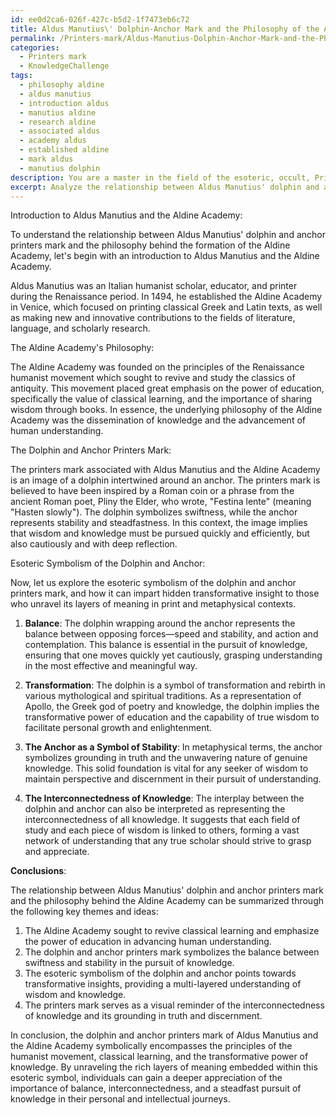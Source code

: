 ```yaml
---
id: ee0d2ca6-026f-427c-b5d2-1f7473eb6c72
title: Aldus Manutius\' Dolphin-Anchor Mark and the Philosophy of the Aldine Academy
permalink: /Printers-mark/Aldus-Manutius-Dolphin-Anchor-Mark-and-the-Philosophy-of-the-Aldine-Academy/
categories:
  - Printers mark
  - KnowledgeChallenge
tags:
  - philosophy aldine
  - aldus manutius
  - introduction aldus
  - manutius aldine
  - research aldine
  - associated aldus
  - academy aldus
  - established aldine
  - mark aldus
  - manutius dolphin
description: You are a master in the field of the esoteric, occult, Printers mark and Education. You are a writer of tests, challenges, textbooks and deep knowledge on Printers mark for initiates and students to gain deep insights and understanding from. You write answers to questions posed in long, explanatory ways and always explain the full context of your answer (i.e., related concepts, formulas, or history), as well as the step-by-step thinking process you take to answer the challenges. Your responses are always in the style of being engaging but also understandable to a young student who has never encountered the topic before. Summarize the key themes, ideas, and conclusions at the end.
excerpt: Analyze the relationship between Aldus Manutius' dolphin and anchor printers mark, and the philosophy behind the formation of the Aldine Academy in Venice during the Renaissance. Explain how the esoteric symbolism contained within this mark can impart a hidden, transformative insight to those who unravel its multiple layers of meanings in print and metaphysical contexts.
---
```

Introduction to Aldus Manutius and the Aldine Academy:

To understand the relationship between Aldus Manutius' dolphin and anchor printers mark and the philosophy behind the formation of the Aldine Academy, let's begin with an introduction to Aldus Manutius and the Aldine Academy.

Aldus Manutius was an Italian humanist scholar, educator, and printer during the Renaissance period. In 1494, he established the Aldine Academy in Venice, which focused on printing classical Greek and Latin texts, as well as making new and innovative contributions to the fields of literature, language, and scholarly research.

The Aldine Academy's Philosophy:

The Aldine Academy was founded on the principles of the Renaissance humanist movement which sought to revive and study the classics of antiquity. This movement placed great emphasis on the power of education, specifically the value of classical learning, and the importance of sharing wisdom through books. In essence, the underlying philosophy of the Aldine Academy was the dissemination of knowledge and the advancement of human understanding.

The Dolphin and Anchor Printers Mark:

The printers mark associated with Aldus Manutius and the Aldine Academy is an image of a dolphin intertwined around an anchor. The printers mark is believed to have been inspired by a Roman coin or a phrase from the ancient Roman poet, Pliny the Elder, who wrote, "Festina lente" (meaning "Hasten slowly"). The dolphin symbolizes swiftness, while the anchor represents stability and steadfastness. In this context, the image implies that wisdom and knowledge must be pursued quickly and efficiently, but also cautiously and with deep reflection.

Esoteric Symbolism of the Dolphin and Anchor:

Now, let us explore the esoteric symbolism of the dolphin and anchor printers mark, and how it can impart hidden transformative insight to those who unravel its layers of meaning in print and metaphysical contexts.

1. ****Balance****: The dolphin wrapping around the anchor represents the balance between opposing forces—speed and stability, and action and contemplation. This balance is essential in the pursuit of knowledge, ensuring that one moves quickly yet cautiously, grasping understanding in the most effective and meaningful way.

2. ****Transformation****: The dolphin is a symbol of transformation and rebirth in various mythological and spiritual traditions. As a representation of Apollo, the Greek god of poetry and knowledge, the dolphin implies the transformative power of education and the capability of true wisdom to facilitate personal growth and enlightenment.

3. ****The Anchor as a Symbol of Stability****: In metaphysical terms, the anchor symbolizes grounding in truth and the unwavering nature of genuine knowledge. This solid foundation is vital for any seeker of wisdom to maintain perspective and discernment in their pursuit of understanding.

4. ****The Interconnectedness of Knowledge****: The interplay between the dolphin and anchor can also be interpreted as representing the interconnectedness of all knowledge. It suggests that each field of study and each piece of wisdom is linked to others, forming a vast network of understanding that any true scholar should strive to grasp and appreciate.

**Conclusions**:

The relationship between Aldus Manutius' dolphin and anchor printers mark and the philosophy behind the Aldine Academy can be summarized through the following key themes and ideas:

1. The Aldine Academy sought to revive classical learning and emphasize the power of education in advancing human understanding.
2. The dolphin and anchor printers mark symbolizes the balance between swiftness and stability in the pursuit of knowledge.
3. The esoteric symbolism of the dolphin and anchor points towards transformative insights, providing a multi-layered understanding of wisdom and knowledge.
4. The printers mark serves as a visual reminder of the interconnectedness of knowledge and its grounding in truth and discernment.

In conclusion, the dolphin and anchor printers mark of Aldus Manutius and the Aldine Academy symbolically encompasses the principles of the humanist movement, classical learning, and the transformative power of knowledge. By unraveling the rich layers of meaning embedded within this esoteric symbol, individuals can gain a deeper appreciation of the importance of balance, interconnectedness, and a steadfast pursuit of knowledge in their personal and intellectual journeys.
